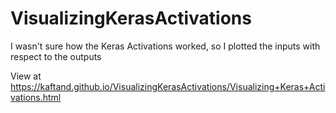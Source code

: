# VisualizingKerasActivations

I wasn't sure how the Keras Activations worked, so I plotted the inputs with respect to the outputs

View at https://kaftand.github.io/VisualizingKerasActivations/Visualizing+Keras+Activations.html
